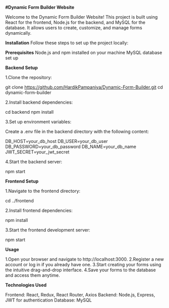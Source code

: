 **#Dynamic Form Builder Website**

Welcome to the Dynamic Form Builder Website! This project is built using React for the frontend, Node.js for the backend, and MySQL for the database. It allows users to create, customize, and manage forms dynamically.

**Installation**
Follow these steps to set up the project locally:

**Prerequisites**
Node.js and npm installed on your machine
MySQL database set up

**Backend Setup**

1.Clone the repository:

git clone https://github.com/HardikPampaniya/Dynamic-Form-Builder.git
cd dynamic-form-builder

2.Install backend dependencies:

cd backend
npm install

3.Set up environment variables:

Create a .env file in the backend directory with the following content:

DB_HOST=your_db_host
DB_USER=your_db_user
DB_PASSWORD=your_db_password
DB_NAME=your_db_name
JWT_SECRET=your_jwt_secret

4.Start the backend server:

npm start


**Frontend Setup**

1.Navigate to the frontend directory:

cd ../frontend

2.Install frontend dependencies:

npm install

3.Start the frontend development server:

npm start


**Usage**

1.Open your browser and navigate to http://localhost:3000.
2.Register a new account or log in if you already have one.
3.Start creating your forms using the intuitive drag-and-drop interface.
4.Save your forms to the database and access them anytime.

**Technologies Used**

Frontend: React, Redux, React Router, Axios
Backend: Node.js, Express, JWT for authentication
Database: MySQL
